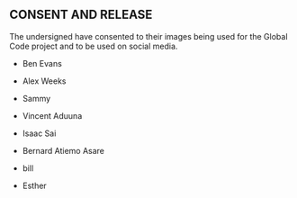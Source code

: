 ## CONSENT AND RELEASE

The undersigned have consented to their images being used for the Global Code project
and to be used on social media.

* Ben Evans

* Alex Weeks

* Sammy

* Vincent Aduuna

* Isaac Sai

* Bernard Atiemo Asare

* bill

* Esther

